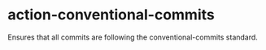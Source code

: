 # action-conventional-commits
Ensures that all commits are following the conventional-commits standard.
